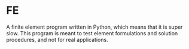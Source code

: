 # FE

A finite element program written in Python, which means that it is super slow. This program is meant to test element formulations and solution procedures, and not for real applications.
